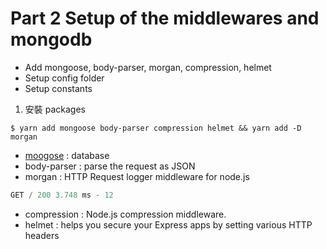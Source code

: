 # Part 2 Setup of the middlewares and mongodb

- Add mongoose, body-parser, morgan, compression, helmet
- Setup config folder
- Setup constants

1. 安裝 packages
```
$ yarn add mongoose body-parser compression helmet && yarn add -D morgan
```
- [moogose](./install.md) : database 
- body-parser : parse the request as JSON
- morgan : HTTP Request logger middleware for node.js
```js
GET / 200 3.748 ms - 12
```
- compression : Node.js compression middleware.
- helmet : helps you secure your Express apps by setting various HTTP headers
